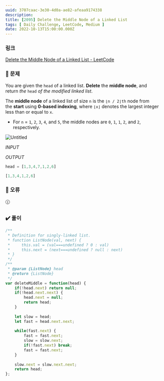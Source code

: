 ```yaml
---
uuid: 3707caac-3e30-4d0a-ae82-afeaa9174338
description: 
title: [2095] Delete the Middle Node of a Linked List
tags: [ Daily Challenge, LeetCode, Medium ]
date: 2022-10-13T15:00:00.000Z
---
```








### 링크

[Delete the Middle Node of a Linked List - LeetCode](https://leetcode.com/problems/delete-the-middle-node-of-a-linked-list/)

### 📝 문제

You are given the `head` of a linked list. **Delete** the **middle node**, and return *the* `head` *of the modified linked list*.

The **middle node** of a linked list of size `n` is the `⌊n / 2⌋th` node from the **start** using **0-based indexing**, where `⌊x⌋` denotes the largest integer less than or equal to `x`.

- For `n` = `1`, `2`, `3`, `4`, and `5`, the middle nodes are `0`, `1`, `1`, `2`, and `2`, respectively.

![Untitled](https://vault-r2.dorage.io/3707caac-3e30-4d0a-ae82-afeaa9174338/untitled.png)

*INPUT*

*OUTPUT*

```jsx
head = [1,3,4,7,1,2,6]
```

```jsx
[1,3,4,1,2,6]
```

### 🚨 오류

<aside>
🕧

</aside>

### ✔️ 풀이

```jsx
/**
 * Definition for singly-linked list.
 * function ListNode(val, next) {
 *     this.val = (val===undefined ? 0 : val)
 *     this.next = (next===undefined ? null : next)
 * }
 */
/**
 * @param {ListNode} head
 * @return {ListNode}
 */
var deleteMiddle = function(head) {
    if(!head.next) return null;
    if(!head.next.next) {
        head.next = null;
        return head;
    }
    
    let slow = head;
    let fast = head.next.next;
    
    while(fast.next) {
        fast = fast.next;
        slow = slow.next;
        if(!fast.next) break;
        fast = fast.next;
    }
    
    slow.next = slow.next.next;
    return head;
};
```